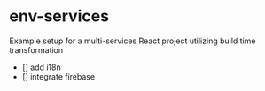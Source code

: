 # env-services

Example setup for a multi-services React project utilizing build time transformation

- [] add i18n
- [] integrate firebase
